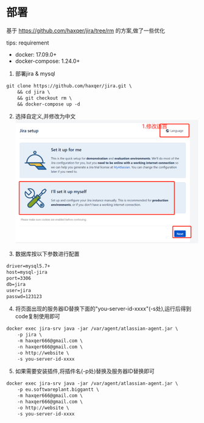 # 部署
基于 https://github.com/haxqer/jira/tree/rm 的方案,做了一些优化

tips: requirement
- docker: 17.09.0+
- docker-compose: 1.24.0+


1. 部署jira & mysql
```docker
git clone https://github.com/haxqer/jira.git \
    && cd jira \
    && git checkout rm \
    && docker-compose up -d
```

2. 选择自定义,并修改为中文
![](./images/jiar_init_language.png)

3. 数据库按以下参数进行配置
```
driver=mysql5.7+
host=mysql-jira
port=3306
db=jira
user=jira
passwd=123123
```

4. 将页面出现的服务器ID替换下面的"you-server-id-xxxx"(-s处),运行后得到code复制使用即可
```docker
docker exec jira-srv java -jar /var/agent/atlassian-agent.jar \
    -p jira \
    -m haxqer666@gmail.com \
    -n haxqer666@gmail.com \
    -o http://website \
    -s you-server-id-xxxx
```

5. 如果需要安装插件,将插件名(-p处)替换及服务器ID替换即可
```docker
docker exec jira-srv java -jar /var/agent/atlassian-agent.jar \
    -p eu.softwareplant.biggantt \
    -m haxqer666@gmail.com \
    -n haxqer666@gmail.com \
    -o http://website \
    -s you-server-id-xxxx
```
